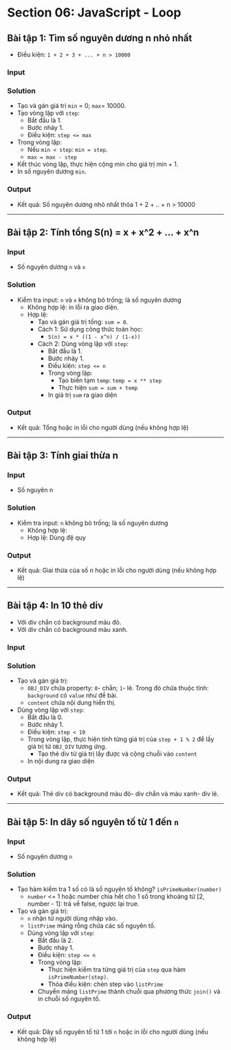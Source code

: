 # Section 06: JavaScript - Loop

## Bài tập 1: Tìm số nguyên dương n nhỏ nhất

- Điều kiện: `1 + 2 + 3 + ... + n > 10000`

### Input

### Solution

- Tạo và gán giá trị `min` = 0; `max`= 10000.
- Tạo vòng lặp với `step`:
  - Bắt đầu là 1.
  - Bước nhảy 1.
  - Điều kiện: `step <= max`
- Trong vòng lặp:
  - Nếu `min < step`: `min = step`.
  - `max = max - step`
- Kết thúc vòng lặp, thực hiện cộng min cho giá trị min + 1.
- In số nguyên dương `min`.

### Output

- Kết quả: Số nguyên dương nhỏ nhất thỏa 1 + 2 + .. + n > 10000

---

## Bài tập 2: Tính tổng S(n) = x + x^2 + ... + x^n

### Input

- Số nguyên dương `n` và `x`

### Solution

- Kiểm tra input: `n` và `x` không bỏ trống; là số nguyên dương
  - Không hợp lệ: in lỗi ra giao diện.
  - Hợp lệ:
    - Tạo và gán giá trị tổng: `sum = 0`.
    - Cách 1: Sử dụng công thức toán học:
      - `S(n) = x * ((1 - x^n) / (1-x))`
    - Cách 2: Dùng vòng lặp với `step`:
      - Bắt đầu là 1.
      - Bước nhảy 1.
      - Điều kiện: `step <= n`
      - Trong vòng lặp:
        - Tạo biến tạm `temp`: `temp = x ** step`
        - Thực hiện `sum = sum + temp`
      - In giá trị `sum` ra giao diện

### Output

- Kết quả: Tổng hoặc in lỗi cho người dùng (nếu không hợp lệ)

---

## Bài tập 3: Tính giai thừa n

### Input

- Số nguyên n

### Solution

- Kiểm tra input: `n` không bỏ trống; là số nguyên dương
  - Không hợp lệ:
  - Hợp lệ: Dùng đệ quy

### Output

- Kết quả: Giai thừa của số n hoặc in lỗi cho người dùng (nếu không hợp lệ)

---

## Bài tập 4: In 10 thẻ div

- Với div chẳn có background màu đỏ.
- Với div chẳn có background màu xanh.

### Input

### Solution

- Tạo và gán giá trị:
  - `OBJ_DIV` chứa property: `0`- chẳn; `1`- lẻ. Trong đó chứa thuộc tính: `background` có `value` như đề bài.
  - `content` chứa nội dung hiển thị.
- Dùng vòng lặp với `step`:
  - Bắt đầu là 0.
  - Bước nhảy 1.
  - Điều kiện: `step < 10`
  - Trong vòng lặp, thực hiện tính từng giá trị của `step + 1 % 2` để lấy giá trị từ `OBJ_DIV` tương ứng.
    - Tạo thẻ div từ giá trị lấy được và cộng chuỗi vào `content`
  - In nội dung ra giao diện

### Output

- Kết quả: Thẻ div có background màu đỏ- div chẳn và màu xanh- div lẻ.

---

## Bài tập 5: In dãy số nguyên tố từ 1 đến `n`

### Input

- Số nguyên dương `n`

### Solution

- Tạo hàm kiểm tra 1 số có là số nguyên tố không? `isPrimeNumber(number)`
  - `number` <= 1 hoặc number chia hết cho 1 số trong khoảng từ [2, number - 1]: trả về false, ngược lại true.
- Tạo và gán giá trị:
  - `n` nhận từ người dùng nhập vào.
  - `listPrime` mảng rỗng chứa các số nguyên tố.
  - Dùng vòng lặp với `step`:
    - Bắt đầu là 2.
    - Bước nhảy 1.
    - Điều kiện: `step <= n`
    - Trong vòng lặp:
      - Thực hiện kiểm tra từng giá trị của `step` qua hàm `isPrimeNumber(step)`.
      - Thỏa điều kiện: chèn step vào `listPrime`
    - Chuyển mảng `listPrime` thành chuỗi qua phương thức `join()` và in chuỗi số nguyên tố.

### Output

- Kết quả: Dãy số nguyên tố từ 1 tới `n` hoặc in lỗi cho người dùng (nếu không hợp lệ)
